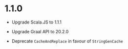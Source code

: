 # 1.1.0

* Upgrade Scala.JS to 1.1.1
* Upgrade Graal API to 20.2.0

* Deprecate `CacheAndReplace` in favour of `StringGenCache`
